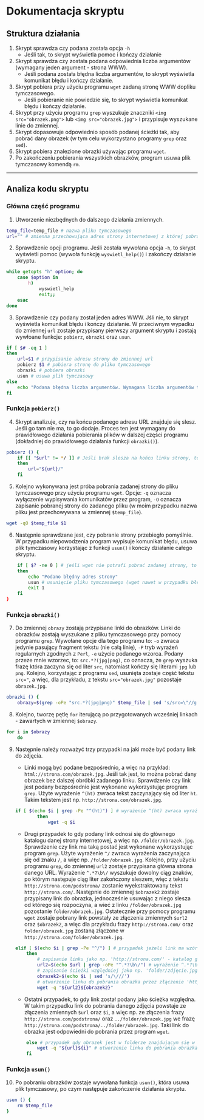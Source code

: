 Dokumentacja skryptu
====================

## Struktura działania  
1. Skrypt sprawdza czy podana została opcja `-h`
   * Jeśli tak, to skrypt wyświetla pomoc i kończy działanie
2. Skrypt sprawdza czy została podana odpowiednia liczba argumentów (wymagany jeden argument - strona WWW).
   * Jeśli podana została błędna liczba argumentów, to skrypt wyświetla komunikat błędu i kończy działanie.
3. Skrypt pobiera przy użyciu programu `wget` zadaną stronę WWW dopliku tymczasowego.
   * Jeśli pobieranie nie powiedzie się, to skrypt wyświetla komunikat błędu i kończy działanie.
4. Skrypt przy użyciu programu `grep` wyszukuje znaczniki `<img src="obrazek.png">` lub `<img src="obrazek.jpg">` i przypisuje wyszukane linie do zmiennej.
5. Skrypt dopasowuje odpowiednio sposób podanej ścieżki tak, aby pobrać dany obrazek (w tym celu wykorzystano programy `grep` oraz `sed`).
6. Skrypt pobiera znalezione obrazki używając programu `wget`.
7. Po zakończeniu pobierania wszystkich obrazków, program usuwa plik tymczasowy komendą `rm`.

-----------------------

## Analiza kodu skryptu

### Główna część programu
1. Utworzenie niezbędnych do dalszego działania zmiennych.
```bash
temp_file=temp_file # nazwa pliku tymczasowego
url="" # zmienna przechowująca adres strony internetowej z której pobrane zostaną obrazki
```

2. Sprawdzenie opcji programu. Jeśli została wywołana opcja `-h`, to skrypt wyświetli pomoc (wywoła funkcję `wyswietl_help()`) i zakończy działanie skryptu.
```bash
while getopts "h" option; do
	case $option in
		h)
			wyswietl_help
			exit;;
	esac
done
```

3. Sprawdzenie czy podany został jeden adres WWW. Jśli nie, to skrypt wyświetla komunikat błędu i kończy działanie. W przeciwnym wypadku do zmiennej `url` zostaje przypisany pierwszy argument skryptu i zostają wywłoane funkcje: `pobierz`, `obrazki` oraz `usun`.
```bash
if [ $# -eq 1 ]
then
	url=$1 # przypisanie adresu strony do zmiennej url
	pobierz $1 # pobiera stronę do pliku tymczasowego
	obrazki # pobiera obrazki
	usun # usuwa plik tymczasowy
else
	echo "Podana błędna liczba argumentów. Wymagana liczba argumentów to 1."
fi
```

### Funkcja `pobierz()`
4. Skrypt analizuje, czy na końcu podanego adresu URL znajduje się slesz. Jeśli go tam nie ma, to go dodaje. Proces ten jest wymagany do prawidłowego działania pobierania plików w dalszej części programu (dokładniej do prawidłowego działania funkcji `obrazki()`).
```bash
pobierz () {
	if [[ "$url" != */ ]] # Jeśli brak slesza na końcu linku strony, to go dodaj (parsowanie wymagane do daleszej części programu)
	then
		url="${url}/"
	fi
```

5. Kolejno wykonywana jest próba pobrania zadanej strony do pliku tymczasowego przy użyciu programu `wget`. Opcje: `-q` oznacza wyłączenie wypisywania komunikatów przez program, `-O` oznacza zapisanie pobranej strony do zadanego pliku (w moim przypadku nazwa pliku jest przechowywana w zmiennej `$temp_file`).
```bash
wget -qO $temp_file $1
```

6. Następnie sprawdzane jest, czy pobranie strony przebiegło pomyślnie. W przypadku niepowodzenia program wypisuje komunikat błędu, usuwa plik tymczasowy korzystając z funkcji `usun()` i kończy działanie całego skryptu.
```bash
	if [ $? -ne 0 ] # jeśli wget nie potrafi pobrać zadanej strony, to zakończ skrypt
	then
		echo "Podano błędny adres strony"
		usun # usunięcie pliku tymczasowego (wget nawet w przypadku błędu pobierania utworzy zadany plik tymczasowy)
		exit 1
	fi
}
```

### Funkcja `obrazki()`
7. Do zmiennej `obrazy` zostają przypisane linki do obrazków. Linki do obrazków zostają wyszukane z pliku tymczasowego przy pomocy programu `grep`. Wywołane opcje dla tego programu to: `-o` zwraca jedynie pasujący fragment tekstu (nie całą linię), `-P` tryb wyrażeń regularnych zgodnych z `Perl`, `-e` użycie podanego wzorca. Podany przeze mnie wzorzec, to: `src.*?(jpg|png)`, co oznacza, że `grep` wyszuka frazę która zaczyna się od liter `src`, natomiast kończy się literami `jpg` lub `png`. Kolejno, korzystając z programu `sed`, usunięta zostaje część tekstu `src="`, a więc, dla przykładu, z tekstu `src="obrazek.jpg"` pozostaje `obrazek.jpg`.
```bash
obrazki () { 
	obrazy=$(grep -oPe "src.*?(jpg|png)" $temp_file | sed 's/src=\"//g')
```

8. Kolejno, tworzę pętlę `for` iterującą po przygotowanych wcześniej linkach - zawartych w zmiennej `$obrazy`.
```bash
for i in $obrazy
	do
```

9. Następnie należy rozważyć trzy przypadki na jaki może być podany link do zdjęcia.
	* Linki mogą być podane bezpośrednio, a więc na przykład: `html://strona.com/obrazek.jpg`. Jeśli tak jest, to można pobrać dany obrazek bez dalszej obróbki zadanego linku. Sprawdzenie czy link jest podany bezpośrednio jest wykonane wykorzystując program `grep`. Użyte wyrażenie `^(ht)` zwraca tekst zaczynający się od liter `ht`. Takim tekstem jest np. `http://strona.com/obrazek.jpg`.
	```bash
	if [ $(echo $i | grep -Pe "^(ht)") ] # wyrażenie ^(ht) zwraca wyrażenie zaczynające się od liter ht - np. http://...
			then
				wget -q $i
	```

	* Drugi przypadek to gdy podany link odnosi się do głównego katalogu danej strony internetowej, a więc np. `/folder/obrazek.jpg`. Sprawdzenie czy link ma taką postać jest wykonane wykorzystując program `grep`. Użyte wyrażenie `^/` zwraca wyrażenia zaczynająca się od znaku `/`, a więc np. `/folder/obrazek.jpg`. Kolejno, przy użyciu programu `grep`, do zmiennej `url2` zostaje przypisana główna strona danego URL. Wyrażenie `^.*?\b\/` wyszukuje dowolny ciąg znaków, po którym następuje ciąg liter zakończony sleszem, więc z tekstu `http://strona.com/podstrona/` zostanie wyekstraktowany tekst `http://strona.com/`. Następnie do zmiennej `$obrazek2` zostaje przypisany link do obrazka, jednocześnie usuwając z niego slesza od którego się rozpoczyna, a wieć z linku `/folder/obrazek.jpg` pozostanie `folder/obrazek.jpg`. Ostatecznie przy pomocy programu `wget` zostaje pobrany link powstały ze złączenia zmiennych `$url2` oraz `$obrazek2`, a więc dla przykładu frazy `http://strona.com/` oraz `folder/obrazek.jpg` zostaną złączone w `http://strona.com/folder/obrazek.jpg`.
	```bash
	elif [ $(echo $i | grep -Pe "^/") ] # przypadek jeżeli link ma wzór typu 'src="/folder/obrazek.jpg"'
		then
			# zapisanie linku jako np. 'http://strona.com/' - katalog główny podanej strony
			url2=$(echo $url | grep -oPe "^.*?\b\/") # wyrażenie ^.*?\b\/ wyszukuje pierwsze słowo kończące się sleszem, np. http://moja.strona.com/podstrona/ --> http://moja.strona.com/
			# zapisanie ścieżki względniej jako np. 'folder/zdjęcie.jpg'
			obrazek2=$(echo $i | sed 's/\///')
			# utworzenie linku do pobrania obrazka przez złączenie 'http://strona.com/' + 'folder/zdjęcie.jpg' w 'http://strona.com/folder/zdjęcie.jpg'
			wget -q "${url2}${obrazek2}"
	```

	* Ostatni przypadek, to gdy link został podany jako ścieżka względna. W takim przypadku link do pobrania danego zdjęcia powstaje ze złączenia zmiennych `$url` oraz `$i`, a więc np. ze złączenia frazy `http://strona.com/podstrona/` oraz `../folder/obrazek.jpg` we frazę `http://strona.com/podstrona/../folder/obrazek.jpg`. Taki link do obrazka jest odpowiedni do pobrania przez program `wget`.
	```bash
		else # przypadek gdy obrazek jest w folderze znajdującym się w aktualnym folderze. Link ma wzór 'src="folder/zdjęcie.jpg"'
			wget -q "${url}${i}" # utworzenie linku do pobrania obrazka przez złączenie adresu strony i adresu zdjęcia
		fi
	```

### Funkcja `usun()`
10. Po pobraniu obrazków zostaje wywołana funkcja `usun()`, która usuwa plik tymczasowy, po czym następuje zakończenie działania skryptu.
```bash
usun () { 
	rm $temp_file
}
```